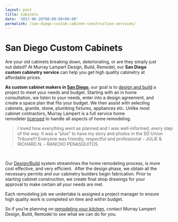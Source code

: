 ```yaml
---
layout: post
title: Cabinets
date: '2017-06-20T00:00:09+00:00'
permalink: /san-diego-custom-cabinet-construction-services/
---
```

<h1 class="mainhead">San Diego Custom Cabinets</h1>
Are your old cabinets breaking down, deteriorating, or are they simply just out dated? At Murray Lampert Design, Build, Remodel, our <strong>San Diego custom cabinetry service</strong> can help you get high quality cabinetry at affordable prices.

<strong>As custom cabinet makers in <a href="http://murraylampert.com/">San Diego</a></strong>, our goal is to <a href="/san-diego-design-build-contractors/">design and build</a> a project to meet your needs and budget. Starting with an in home consultation, we listen to your needs, enter into a design agreement, and create a space plan that fits your budget. We then assist with selecting cabinets, granite, stone, plumbing fixtures, appliances etc. Unlike most cabinet contractors, Murray Lampert is a full service home remodeler <a href="/affiliation/">licensed</a> to handle all aspects of home remodeling.
<blockquote style="width: 100%;">I loved how everything went as planned and I was well-informed, every step of the way. It was a “plus” to have my story and photos in the SD Union Tribune!!! Everyone was friendly, respectful and professional
<span class="author">
- JULIE &amp; RICHARD N. – RANCHO PENASQUITOS
</span></blockquote>
&nbsp;

Our <a href="/san-diego-design-build-contractors/">Design/Build</a> system streamlines the home remodeling process, is more cost effective, and very efficient.  After the design phase, we obtain all the necessary permits and our cabinetry builders begin fabrication. Prior to starting cabinet construction, we create final shop drawings for your approval to make certain all your needs are met.

Each remodeling job we undertake is assigned a project manager to ensure high quality work is completed on time and within budget.

So if you’re planning on <a href="/san-diego-kitchen-remodeling-services/">remodeling your kitchen</a>, contact Murray Lampert Design, Build, Remodel to see what we can do for you.
